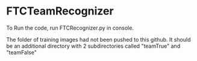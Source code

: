 # FTCTeamRecognizer

To Run the code, run FTCRecognizer.py in console.

The folder of training images had not been pushed to this github. It should be an additional directory with 2 subdirectories called "teamTrue" and "teamFalse"
